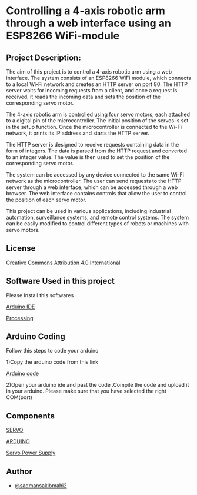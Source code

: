 
# Controlling a 4-axis robotic arm through a web interface using an ESP8266 WiFi-module

## Project Description:

The aim of this project is to control a 4-axis robotic arm using a web interface. The system consists of an ESP8266 WiFi module, which connects to a local Wi-Fi network and creates an HTTP server on port 80. The HTTP server waits for incoming requests from a client, and once a request is received, it reads the incoming data and sets the position of the corresponding servo motor.

The 4-axis robotic arm is controlled using four servo motors, each attached to a digital pin of the microcontroller. The initial position of the servos is set in the setup function. Once the microcontroller is connected to the Wi-Fi network, it prints its IP address and starts the HTTP server.

The HTTP server is designed to receive requests containing data in the form of integers. The data is parsed from the HTTP request and converted to an integer value. The value is then used to set the position of the corresponding servo motor.

The system can be accessed by any device connected to the same Wi-Fi network as the microcontroller. The user can send requests to the HTTP server through a web interface, which can be accessed through a web browser. The web interface contains controls that allow the user to control the position of each servo motor.

This project can be used in various applications, including industrial automation, surveillance systems, and remote control systems. The system can be easily modified to control different types of robots or machines with servo motors.



## License

[Creative Commons Attribution 4.0 International](https://github.com/teamdigitale/licenses/blob/master/CC-BY-4.0)


## Software Used in this project

Please Install this softwares

[Arduino IDE](https://www.arduino.cc/en/software)

[Processing](https://processing.org/download)
    
## Arduino Coding
Follow this steps to code your arduino

1)Copy the arduino code from this link

[Arduino code](https://github.com/sadmansakibmahi2/Arduino-Based-Radar/blob/main/rader_code/rader_code.ino)

2)Open your arduino ide and past the code .Compile the code and upload it in your arduino. Please make sure that you have selected the right COM(port)


## Components


[SERVO](https://www.daraz.com.bd/catalog/?q=servo+motor&_keyori=ss&clickTrackInfo=textId--8508900868611874256__abId--235496__pvid--b6cd1d1f-e365-4f53-8801-89790b7d74a0__matchType--1__srcQuery--None__spellQuery--servo+motor&from=suggest_normal&sugg=servo+motor_0_1)


[ARDUINO](https://www.daraz.com.bd/catalog/?q=arduino+uno&_keyori=ss&from=input)


[Servo Power Supply](https://techshopbd.com/detail/2792/Servo_Power_Supply)

## Author

- [@sadmansakibmahi2](https://github.com/sadmansakibmahi2)
